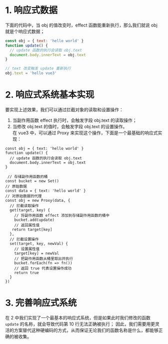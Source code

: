 # 1. 响应式数据
下面的代码中，当 obj 的值改变时，effect 函数能重新执行，那么我们就说 obj 就是个响应式数据；
```JavaScript
const obj = { text: 'hello world' }
function update() {
  // update 函数的执行会读取 obj.text
  document.body.innerText = obj.text
}

// text 改变触发 update 重新执行
obj.text = 'hello vue3'
```

# 2. 响应式系统基本实现
要实现上述效果，我们可以通过拦截对象的读取和设置操作：  
1. 当副作用函数 effect 执行时，会触发字段 obj.text 的读取操作；
2. 当修改 obj.text 的值时，会触发字段 obj.text 的设置操作。  
在 vue3 中，可以通过 Proxy 来实现这个操作，下面是一个最基础的响应式实现：
```javascript{.line-numbers}
const obj = { text: 'hello world' }
function update() {
  // update 函数的执行会读取 obj.text
  document.body.innerText = obj.text
}

 // 存储副作用函数的桶
const bucket = new Set()
// 原始数据
const data = { text: 'hello world' }
// 对原始数据的代理
const obj = new Proxy(data, {
  // 拦截读取操作
  get(target, key) {
    // 将副作用函数 effect 添加到存储副作用函数的桶中
    bucket.add(update)
    // 返回属性值
   return target[key]
  },
  // 拦截设置操作
  set(target, key, newVal) {
    // 设置属性值
    target[key] = newVal
    // 把副作用函数从桶里取出并执行
    bucket.forEach(fn => fn())
    // 返回 true 代表设置操作成功
    return true
  }
})
```

# 3. 完善响应式系统
在 2 中我们实现了一个最基本的响应式系统，但是如果此时我们修改的函数 `update` 的名称，就会导致代码第 10 行无法正确被执行；
因此，我们需要用更灵活的方案替代这种硬编码的方式，从而保证无论我们的函数名称是什么，都能够正确的被收集。